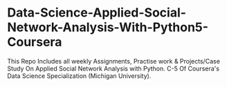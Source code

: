 # Data-Science-Applied-Social-Network-Analysis-With-Python5-Coursera
This Repo Includes all weekly Assignments, Practise work &amp; Projects/Case Study On Applied Social Network Analysis with Python. C-5 Of Coursera's Data Science Specialization (Michigan University).
